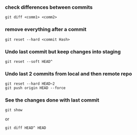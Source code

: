 ### check differences between commits
```
git diff <comm1> <comm2>
```
### remove everything after a commit
```
git reset --hard <commit Hash>
```
### Undo last commit but keep changes into staging
```
git reset --soft HEAD^
```
### Undo last 2 commits from local and then remote repo
```
git reset --hard HEAD~2
git push origin HEAD --force
```
### See the changes done with last commit
```
git show
```
or 
```
git diff HEAD^ HEAD
```
